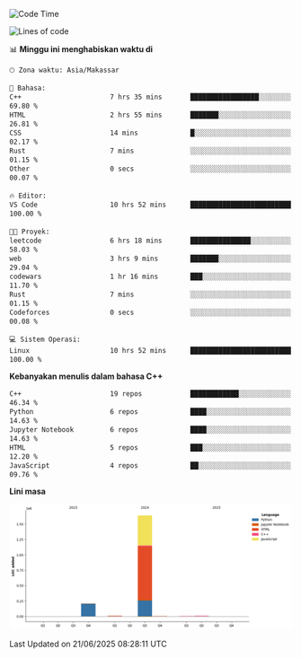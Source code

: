 <!--START_SECTION:waka-->
![Code Time](http://img.shields.io/badge/Code%20Time-287%20hrs%2032%20mins-blue)

![Lines of code](https://img.shields.io/badge/Sejak%20Hello%20World%20aku%20telah%20menulis-1.9%20million%20baris%20kode-blue)

📊 **Minggu ini menghabiskan waktu di** 

```text
🕑︎ Zona waktu: Asia/Makassar

💬 Bahasa: 
C++                      7 hrs 35 mins       █████████████████░░░░░░░░   69.80 % 
HTML                     2 hrs 55 mins       ███████░░░░░░░░░░░░░░░░░░   26.81 % 
CSS                      14 mins             █░░░░░░░░░░░░░░░░░░░░░░░░   02.17 % 
Rust                     7 mins              ░░░░░░░░░░░░░░░░░░░░░░░░░   01.15 % 
Other                    0 secs              ░░░░░░░░░░░░░░░░░░░░░░░░░   00.07 % 

🔥 Editor: 
VS Code                  10 hrs 52 mins      █████████████████████████   100.00 % 

🐱‍💻 Proyek: 
leetcode                 6 hrs 18 mins       ███████████████░░░░░░░░░░   58.03 % 
web                      3 hrs 9 mins        ███████░░░░░░░░░░░░░░░░░░   29.04 % 
codewars                 1 hr 16 mins        ███░░░░░░░░░░░░░░░░░░░░░░   11.70 % 
Rust                     7 mins              ░░░░░░░░░░░░░░░░░░░░░░░░░   01.15 % 
Codeforces               0 secs              ░░░░░░░░░░░░░░░░░░░░░░░░░   00.08 % 

💻 Sistem Operasi: 
Linux                    10 hrs 52 mins      █████████████████████████   100.00 % 
```

**Kebanyakan menulis dalam bahasa C++** 

```text
C++                      19 repos            ████████████░░░░░░░░░░░░░   46.34 % 
Python                   6 repos             ████░░░░░░░░░░░░░░░░░░░░░   14.63 % 
Jupyter Notebook         6 repos             ████░░░░░░░░░░░░░░░░░░░░░   14.63 % 
HTML                     5 repos             ███░░░░░░░░░░░░░░░░░░░░░░   12.20 % 
JavaScript               4 repos             ██░░░░░░░░░░░░░░░░░░░░░░░   09.76 % 
```



**Lini masa**

![Lines of Code chart](https://raw.githubusercontent.com/yusuf601/yusuf601/main/assets/bar_graph.png)


 Last Updated on 21/06/2025 08:28:11 UTC
<!--END_SECTION:waka-->

